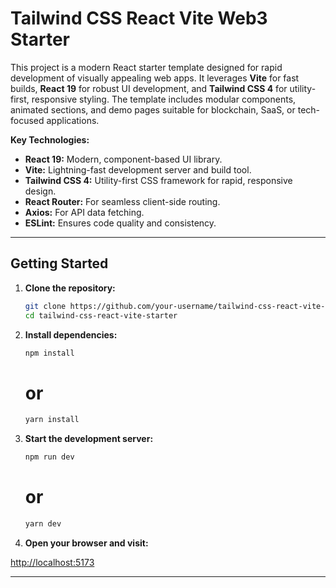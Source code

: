 # Tailwind CSS React Vite Web3 Starter

This project is a modern React starter template designed for rapid development of visually appealing web apps. It leverages **Vite** for fast builds, **React 19** for robust UI development, and **Tailwind CSS 4** for utility-first, responsive styling. The template includes modular components, animated sections, and demo pages suitable for blockchain, SaaS, or tech-focused applications.

**Key Technologies:**

-  **React 19:** Modern, component-based UI library.
-  **Vite:** Lightning-fast development server and build tool.
-  **Tailwind CSS 4:** Utility-first CSS framework for rapid, responsive design.
-  **React Router:** For seamless client-side routing.
-  **Axios:** For API data fetching.
-  **ESLint:** Ensures code quality and consistency.

---

## Getting Started

1. **Clone the repository:**

   ```sh
   git clone https://github.com/your-username/tailwind-css-react-vite-starter.git
   cd tailwind-css-react-vite-starter
   ```

2. **Install dependencies:**

   ```sh
   npm install
   ```
   # or
    ```sh
   yarn install
   ```

3. **Start the development server:**

   ```sh
   npm run dev
   ```
   # or
   ```sh
   yarn dev
   ```

5. **Open your browser and visit:**

[http://localhost:5173](http://localhost:5173)

---
